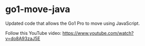 # go1-move-java
Updated code that allows the Go1 Pro to move using JavaScript.

Follow this YouTube video:
https://www.youtube.com/watch?v=do8A93zaJ5E
